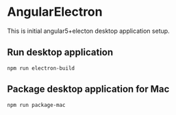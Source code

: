 # AngularElectron
This is initial angular5+electon desktop application setup.

## Run desktop application
`npm run electron-build`

## Package desktop application for Mac
`npm run package-mac`
